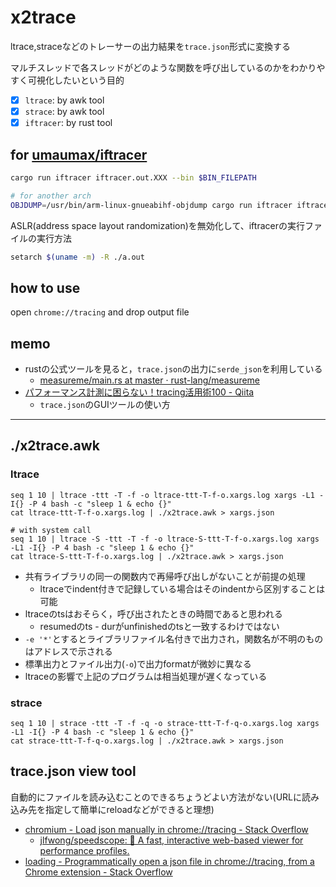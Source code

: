 # x2trace

ltrace,straceなどのトレーサーの出力結果を`trace.json`形式に変換する

マルチスレッドで各スレッドがどのような関数を呼び出しているのかをわかりやすく可視化したいという目的

* [x] `ltrace`: by awk tool
* [x] `strace`: by awk tool
* [x] `iftracer`: by rust tool

## for [umaumax/iftracer]( https://github.com/umaumax/iftracer/tree/master/ )
``` bash
cargo run iftracer iftracer.out.XXX --bin $BIN_FILEPATH

# for another arch
OBJDUMP=/usr/bin/arm-linux-gnueabihf-objdump cargo run iftracer iftracer.out.XXX --bin $BIN_FILEPATH
```

ASLR(address space layout randomization)を無効化して、iftracerの実行ファイルの実行方法
``` bash
setarch $(uname -m) -R ./a.out
```

## how to use
open `chrome://tracing` and drop output file

## memo
* rustの公式ツールを見ると，`trace.json`の出力に`serde_json`を利用している
  * [measureme/main\.rs at master · rust\-lang/measureme]( https://github.com/rust-lang/measureme/blob/master/crox/src/main.rs )
* [パフォーマンス計測に困らない！tracing活用術100 \- Qiita]( https://qiita.com/keishi/items/5f1af0851901e9021488 )
  * `trace.json`のGUIツールの使い方

----

## ./x2trace.awk
### ltrace
```
seq 1 10 | ltrace -ttt -T -f -o ltrace-ttt-T-f-o.xargs.log xargs -L1 -I{} -P 4 bash -c "sleep 1 & echo {}"
cat ltrace-ttt-T-f-o.xargs.log | ./x2trace.awk > xargs.json

# with system call
seq 1 10 | ltrace -S -ttt -T -f -o ltrace-S-ttt-T-f-o.xargs.log xargs -L1 -I{} -P 4 bash -c "sleep 1 & echo {}"
cat ltrace-S-ttt-T-f-o.xargs.log | ./x2trace.awk > xargs.json
```

* 共有ライブラリの同一の関数内で再帰呼び出しがないことが前提の処理
  * ltraceでindent付きで記録している場合はそのindentから区別することは可能
* ltraceのtsはおそらく，呼び出されたときの時間であると思われる
  * resumedのts - durがunfinishedのtsと一致するわけではない
* `-e '*'`とするとライブラリファイル名付きで出力され，関数名が不明のものはアドレスで示される
* 標準出力とファイル出力(`-o`)で出力formatが微妙に異なる
* ltraceの影響で上記のプログラムは相当処理が遅くなっている

### strace
```
seq 1 10 | strace -ttt -T -f -q -o strace-ttt-T-f-q-o.xargs.log xargs -L1 -I{} -P 4 bash -c "sleep 1 & echo {}"
cat strace-ttt-T-f-q-o.xargs.log | ./x2trace.awk > xargs.json
```

## trace.json view tool
自動的にファイルを読み込むことのできるちょうどよい方法がない(URLに読み込み先を指定して簡単にreloadなどができると理想)

* [chromium \- Load json manually in chrome://tracing \- Stack Overflow]( https://stackoverflow.com/questions/49147681/load-json-manually-in-chrome-tracing )
  * [jlfwong/speedscope: 🔬 A fast, interactive web\-based viewer for performance profiles\.]( https://github.com/jlfwong/speedscope#usage )
* [loading \- Programmatically open a json file in chrome://tracing, from a Chrome extension \- Stack Overflow]( https://stackoverflow.com/questions/42076654/programmatically-open-a-json-file-in-chrome-tracing-from-a-chrome-extension?noredirect=1&lq=1 )
